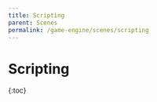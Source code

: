 ```yaml
---
title: Scripting
parent: Scenes
permalink: /game-engine/scenes/scripting
---
```


# Scripting

{:toc}


